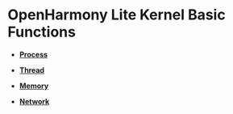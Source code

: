 # OpenHarmony Lite Kernel Basic Functions<a name="EN-US_TOPIC_0000001111199438"></a>

-   **[Process](process.md)**  

-   **[Thread](thread.md)**  

-   **[Memory](memory.md)**  

-   **[Network](network.md)**  


